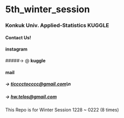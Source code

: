 # 5th_winter_session

### Konkuk Univ. Applied-Statistics KUGGLE

#### Contact Us!

#### instagram
#####-> @ __kuggle__

#### mail
##### -> ticccctocccc@gmail.com\n
##### -> hw.telos@gmail.com

##### 
This Repo is for 
Winter Session 1228 ~ 0222 (8 times)


